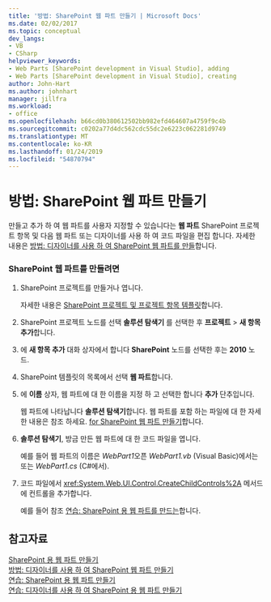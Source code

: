 ```yaml
---
title: '방법: SharePoint 웹 파트 만들기 | Microsoft Docs'
ms.date: 02/02/2017
ms.topic: conceptual
dev_langs:
- VB
- CSharp
helpviewer_keywords:
- Web Parts [SharePoint development in Visual Studio], adding
- Web Parts [SharePoint development in Visual Studio], creating
author: John-Hart
ms.author: johnhart
manager: jillfra
ms.workload:
- office
ms.openlocfilehash: b66cd0b380612502bb982efd464607a4759f9c4b
ms.sourcegitcommit: c0202a77d4dc562cdc55dc2e6223c062281d9749
ms.translationtype: MT
ms.contentlocale: ko-KR
ms.lasthandoff: 01/24/2019
ms.locfileid: "54870794"
---
```

# <a name="how-to-create-a-sharepoint-web-part"></a>방법: SharePoint 웹 파트 만들기
  만들고 추가 하 여 웹 파트를 사용자 지정할 수 있습니다는 **웹 파트** SharePoint 프로젝트 항목 및 다음 웹 파트 또는 디자이너를 사용 하 여 코드 파일을 편집 합니다. 자세한 내용은 [방법: 디자이너를 사용 하 여 SharePoint 웹 파트를 만들](../sharepoint/how-to-create-a-sharepoint-web-part-by-using-a-designer.md)합니다.  
  
### <a name="to-create-a-sharepoint-web-part"></a>SharePoint 웹 파트를 만들려면
  
1.  SharePoint 프로젝트를 만들거나 엽니다.  
  
     자세한 내용은 [SharePoint 프로젝트 및 프로젝트 항목 템플릿](../sharepoint/sharepoint-project-and-project-item-templates.md)합니다.  
  
2.  SharePoint 프로젝트 노드를 선택 **솔루션 탐색기** 를 선택한 후 **프로젝트** > **새 항목 추가**합니다.  
  
3.  에 **새 항목 추가** 대화 상자에서 합니다 **SharePoint** 노드를 선택한 후는 **2010** 노드.  
  
4.  SharePoint 템플릿의 목록에서 선택 **웹 파트**합니다.  
  
5.  에 **이름** 상자, 웹 파트에 대 한 이름을 지정 하 고 선택한 합니다 **추가** 단추입니다.  
  
     웹 파트에 나타납니다 **솔루션 탐색기**합니다. 웹 파트를 포함 하는 파일에 대 한 자세한 내용은 참조 하세요. [for SharePoint 웹 파트 만들기](../sharepoint/creating-web-parts-for-sharepoint.md)합니다.  
  
6.  **솔루션 탐색기**, 방금 만든 웹 파트에 대 한 코드 파일을 엽니다.  
  
     예를 들어 웹 파트의 이름은 *WebPart1*오픈 *WebPart1.vb* (Visual Basic)에서는 또는 *WebPart1.cs* (C#에서).  
  
7.  코드 파일에서 <xref:System.Web.UI.Control.CreateChildControls%2A> 메서드에 컨트롤을 추가합니다.  
  
     예를 들어 참조 [연습: SharePoint 용 웹 파트를 만드는](../sharepoint/walkthrough-creating-a-web-part-for-sharepoint.md)합니다.  
  
## <a name="see-also"></a>참고자료
 [SharePoint 용 웹 파트 만들기](../sharepoint/creating-web-parts-for-sharepoint.md)   
 [방법: 디자이너를 사용 하 여 SharePoint 웹 파트 만들기](../sharepoint/how-to-create-a-sharepoint-web-part-by-using-a-designer.md)   
 [연습: SharePoint 용 웹 파트 만들기](../sharepoint/walkthrough-creating-a-web-part-for-sharepoint.md)   
 [연습: 디자이너를 사용 하 여 SharePoint 용 웹 파트 만들기](../sharepoint/walkthrough-creating-a-web-part-for-sharepoint-by-using-a-designer.md)  
